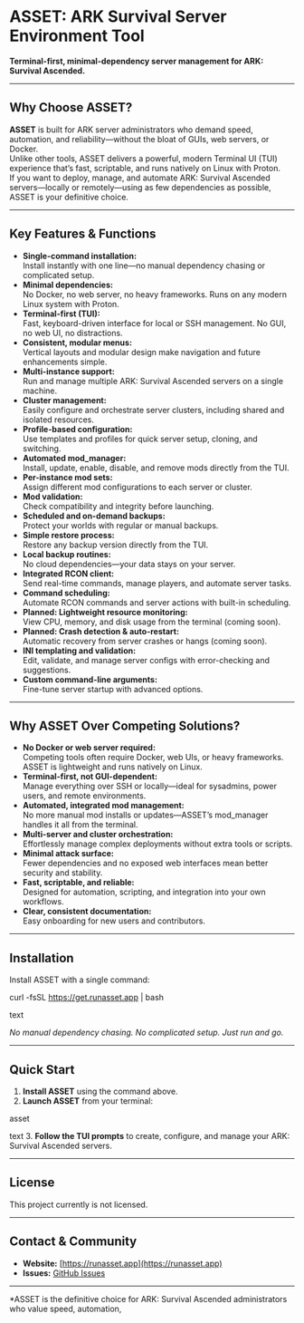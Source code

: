 # ASSET: ARK Survival Server Environment Tool

**Terminal-first, minimal-dependency server management for ARK: Survival Ascended.**

---

## Why Choose ASSET?

**ASSET** is built for ARK server administrators who demand speed, automation, and reliability—without the bloat of GUIs, web servers, or Docker.  
Unlike other tools, ASSET delivers a powerful, modern Terminal UI (TUI) experience that’s fast, scriptable, and runs natively on Linux with Proton.  
If you want to deploy, manage, and automate ARK: Survival Ascended servers—locally or remotely—using as few dependencies as possible, ASSET is your definitive choice.

---

## Key Features & Functions

- **Single-command installation:**  
  Install instantly with one line—no manual dependency chasing or complicated setup.
- **Minimal dependencies:**  
  No Docker, no web server, no heavy frameworks. Runs on any modern Linux system with Proton.
- **Terminal-first (TUI):**  
  Fast, keyboard-driven interface for local or SSH management. No GUI, no web UI, no distractions.
- **Consistent, modular menus:**  
  Vertical layouts and modular design make navigation and future enhancements simple.
- **Multi-instance support:**  
  Run and manage multiple ARK: Survival Ascended servers on a single machine.
- **Cluster management:**  
  Easily configure and orchestrate server clusters, including shared and isolated resources.
- **Profile-based configuration:**  
  Use templates and profiles for quick server setup, cloning, and switching.
- **Automated mod_manager:**  
  Install, update, enable, disable, and remove mods directly from the TUI.
- **Per-instance mod sets:**  
  Assign different mod configurations to each server or cluster.
- **Mod validation:**  
  Check compatibility and integrity before launching.
- **Scheduled and on-demand backups:**  
  Protect your worlds with regular or manual backups.
- **Simple restore process:**  
  Restore any backup version directly from the TUI.
- **Local backup routines:**  
  No cloud dependencies—your data stays on your server.
- **Integrated RCON client:**  
  Send real-time commands, manage players, and automate server tasks.
- **Command scheduling:**  
  Automate RCON commands and server actions with built-in scheduling.
- **Planned: Lightweight resource monitoring:**  
  View CPU, memory, and disk usage from the terminal (coming soon).
- **Planned: Crash detection & auto-restart:**  
  Automatic recovery from server crashes or hangs (coming soon).
- **INI templating and validation:**  
  Edit, validate, and manage server configs with error-checking and suggestions.
- **Custom command-line arguments:**  
  Fine-tune server startup with advanced options.

---

## Why ASSET Over Competing Solutions?

- **No Docker or web server required:**  
  Competing tools often require Docker, web UIs, or heavy frameworks. ASSET is lightweight and runs natively on Linux.
- **Terminal-first, not GUI-dependent:**  
  Manage everything over SSH or locally—ideal for sysadmins, power users, and remote environments.
- **Automated, integrated mod management:**  
  No more manual mod installs or updates—ASSET’s mod_manager handles it all from the terminal.
- **Multi-server and cluster orchestration:**  
  Effortlessly manage complex deployments without extra tools or scripts.
- **Minimal attack surface:**  
  Fewer dependencies and no exposed web interfaces mean better security and stability.
- **Fast, scriptable, and reliable:**  
  Designed for automation, scripting, and integration into your own workflows.
- **Clear, consistent documentation:**  
  Easy onboarding for new users and contributors.

---

## Installation

Install ASSET with a single command:

curl -fsSL https://get.runasset.app | bash

text

*No manual dependency chasing. No complicated setup. Just run and go.*

---

## Quick Start

1. **Install ASSET** using the command above.
2. **Launch ASSET** from your terminal:

asset

text
3. **Follow the TUI prompts** to create, configure, and manage your ARK: Survival Ascended servers.

---

## License

This project currently is not licensed.

---

## Contact & Community

- **Website:** [https://runasset.app](https://runasset.app)
- **Issues:** [GitHub Issues](https://github.com/yourusername/asset/issues)

---

*ASSET is the definitive choice for ARK: Survival Ascended administrators who value speed, automation, 

